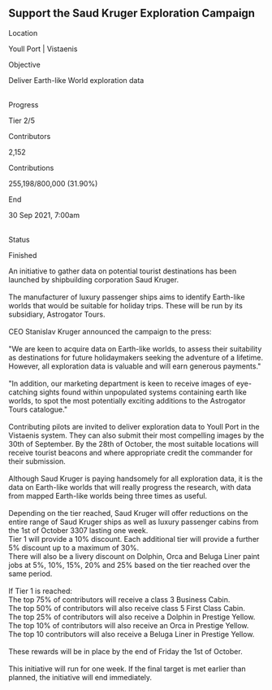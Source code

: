 ## Support the Saud Kruger Exploration Campaign

Location

Youll Port \| Vistaenis

Objective

Deliver Earth-like World exploration data

\
Progress

Tier 2/5

Contributors

2,152

Contributions

255,198/800,000 (31.90%)

End

30 Sep 2021, 7:00am

\
Status

Finished

An initiative to gather data on potential tourist destinations has been
launched by shipbuilding corporation Saud Kruger.\
\
The manufacturer of luxury passenger ships aims to identify Earth-like
worlds that would be suitable for holiday trips. These will be run by
its subsidiary, Astrogator Tours.\
\
CEO Stanislav Kruger announced the campaign to the press:\
\
\"We are keen to acquire data on Earth-like worlds, to assess their
suitability as destinations for future holidaymakers seeking the
adventure of a lifetime. However, all exploration data is valuable and
will earn generous payments.\"\
\
\"In addition, our marketing department is keen to receive images of
eye-catching sights found within unpopulated systems containing earth
like worlds, to spot the most potentially exciting additions to the
Astrogator Tours catalogue.\"\
\
Contributing pilots are invited to deliver exploration data to Youll
Port in the Vistaenis system. They can also submit their most compelling
images by the 30th of September. By the 28th of October, the most
suitable locations will receive tourist beacons and where appropriate
credit the commander for their submission.\
\
Although Saud Kruger is paying handsomely for all exploration data, it
is the data on Earth-like worlds that will really progress the research,
with data from mapped Earth-like worlds being three times as useful.\
\
Depending on the tier reached, Saud Kruger will offer reductions on the
entire range of Saud Kruger ships as well as luxury passenger cabins
from the 1st of October 3307 lasting one week.\
Tier 1 will provide a 10% discount. Each additional tier will provide a
further 5% discount up to a maximum of 30%.\
There will also be a livery discount on Dolphin, Orca and Beluga Liner
paint jobs at 5%, 10%, 15%, 20% and 25% based on the tier reached over
the same period.\
\
If Tier 1 is reached:\
The top 75% of contributors will receive a class 3 Business Cabin.\
The top 50% of contributors will also receive class 5 First Class
Cabin.\
The top 25% of contributors will also receive a Dolphin in Prestige
Yellow.\
The top 10% of contributors will also receive an Orca in Prestige
Yellow.\
The top 10 contributors will also receive a Beluga Liner in Prestige
Yellow.\
\
These rewards will be in place by the end of Friday the 1st of October.\
\
This initiative will run for one week. If the final target is met
earlier than planned, the initiative will end immediately.
